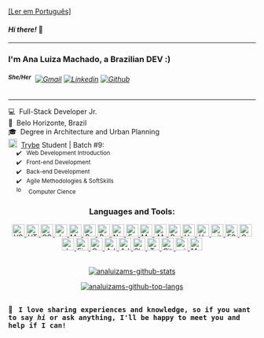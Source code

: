 [[Ler em Português]](https://github.com/analuizams/analuizams/blob/main/README-pt.md)

#### *Hi there!* 🤗

---
  
### I'm Ana Luiza Machado, a Brazilian DEV :)
###### <sup>**She/Her**</sup> &nbsp;[![Gmail](https://img.shields.io/badge/-Gmail-c14438?style=plastic&logo=Gmail&logoColor=white)](mailto:analuizamsalgado@gmail.com)&nbsp;[![Linkedin](https://img.shields.io/badge/-LinkedIn-blue?style=plastic&logo=Linkedin&logoColor=white)](https://www.linkedin.com/in/analuizamsalgado/?locale=en_US/)&nbsp;[![Github](https://img.shields.io/badge/-Github-000?style=plastic&logo=Github&logoColor=white)](https://github.com/analuizams)
<!-- website to generate badges: https://shields.io/ -->

---

💻 &nbsp;Full-Stack Developer Jr. <br>
📍 &nbsp;Belo Horizonte, Brazil  <br>
🎓 &nbsp;Degree in Architecture and Urban Planning  <br>
<a href="https://www.betrybe.com/"><img alt="trybe-Logo" height="18" src="https://media-exp1.licdn.com/dms/image/C4D0BAQFalja6B0Vl8A/company-logo_200_200/0/1625490679503?e=2159024400&v=beta&t=nqTaSKJaQJJZIhzEbWFriLCfSlgMlIxslVeGFdU54_o"></a>&nbsp; <a href="https://www.betrybe.com/">Trybe</a> Student | Batch #9:  <br>
  <sub>&nbsp;&nbsp;&nbsp;&nbsp; ✔️ &nbsp; Web Development Introduction</sub><br>
  <sub>&nbsp;&nbsp;&nbsp;&nbsp; ✔️ &nbsp; Front-end Development </sub><br>
  <sub>&nbsp;&nbsp;&nbsp;&nbsp; ✔️ &nbsp; Back-end Development</sub><br>
  <sub>&nbsp;&nbsp;&nbsp;&nbsp; ✔️ &nbsp; Agile Methodologies & SoftSkills</sub><br>
  <sub>&nbsp;&nbsp;&nbsp;&nbsp; <img alt="loading" height="15" src="https://c.tenor.com/I6kN-6X7nhAAAAAj/loading-buffering.gif"> &nbsp; Computer Cience</sub>



<div align="center">

### Languages and Tools:
  <a href="https://code.visualstudio.com/">
    <img alt="VScode" height="25" src="https://img.shields.io/badge/vs%20code-282C34.svg?style=for-the-badge&logo=visual-studio-code&logoColor=007ACC"/>
  </a>
  <a href="https://www.w3.org/html/" target="_blank">
      <img alt="HTML5 logo" height="25" src="https://img.shields.io/badge/html5-282C34.svg?style=for-the-badge&logo=html5&logoColor=E34F26" />
  </a>
  <a href="https://www.w3schools.com/css/" target="_blank">
    <img alt="CSS3" height="25" src="https://img.shields.io/badge/css3-282C34.svg?style=for-the-badge&logo=css3&logoColor=1572B6" />
  </a> 
  <a href="https://developer.mozilla.org/en-US/docs/Web/JavaScript/" target="_blank">
    <img alt="JavaScript" height="25" src="https://img.shields.io/badge/javascript-282C34.svg?style=for-the-badge&logo=javascript&logoColor=F7DF1E" />
  </a>
  <a href="https://www.markdownguide.org/" target="_blank">
    <img  alt="Markdown" height="25" src="https://img.shields.io/badge/markdown-282C34.svg?style=for-the-badge&logo=markdown&logoColor=white" />
  </a>
  <a href="https://reactjs.org/" target="_blank">
    <img alt="React" height="25" src="https://img.shields.io/badge/react-282C34.svg?style=for-the-badge&logo=react&logoColor=61DAFB" />
  </a>
  <a href="https://redux.js.org/" target="_blank">
    <img alt="Redux" height="25" src="https://img.shields.io/badge/redux-282C34.svg?style=for-the-badge&logo=redux&logoColor=764ABC" />
  </a>
  <a href="https://nodejs.org/" target="_blank">
    <img alt="Node.js" height="25" src="https://img.shields.io/badge/node.js-282C34.svg?style=for-the-badge&logo=node.js&logoColor=339933" />
  </a>
  <a href="https://expressjs.com/" target="_blank">
    <img alt="Express.js" height="25" src="https://img.shields.io/badge/express.js-282C34.svg?style=for-the-badge&logo=express&logoColor=FFFFFF" />
  </a>
  <a href="https://www.mysql.com/" target="_blank">
    <img alt="MySQL" height="25" src="https://img.shields.io/badge/mysql-282C34.svg?style=for-the-badge&logo=mysql&logoColor=white" />
  </a>
  <a href="https://www.mongodb.com/" target="_blank">
    <img alt="MongoDB" height="25" src="https://img.shields.io/badge/MongoDB-282C34.svg?style=for-the-badge&logo=mongodb&logoColor=47A248" />
  </a>
  <a href="https://postman.com/" target="_blank">
    <img alt="Postman" height="25" src="https://img.shields.io/badge/Postman-282C34?style=for-the-badge&logo=postman&logoColor=FF6C37" />
  </a>
  <a href="https://heroku.com/" target="_blank">
    <img alt="Heroku" height="25" src="https://img.shields.io/badge/heroku-282C34.svg?style=for-the-badge&logo=heroku&logoColor=6762a6" />
  </a>
  <a href="https://vercel.com/" target="_blank">
    <img alt="Vercel" height="25" src="https://img.shields.io/badge/vercel-282C34.svg?style=for-the-badge&logo=vercel&logoColor=%23000000" />
  </a>
  <a href="https://git-scm.com/" target="_blank">
    <img alt="git" height="25" src="https://img.shields.io/badge/git-282C34.svg?style=for-the-badge&logo=git&logoColor=F1502F" />
  </a>
  <a href="https://eslint.org/" target="_blank">
    <img alt="ESLint" height="25" src="https://img.shields.io/badge/ESLint-282C34?style=for-the-badge&logo=eslint&logoColor=4B3263" />
  </a>
  <a href="https://www.cypress.io/" target="_blank">
    <img alt="Cypress" height="25" src="https://img.shields.io/badge/-cypress-282C34?style=for-the-badge&logo=cypress&logoColor=058a5e" />
  </a>
  <a href="https://jestjs.io/" target="_blank">
    <img alt="Jest" height="25" src="https://img.shields.io/badge/-jest-282C34?style=for-the-badge&logo=jest&logoColor=C21325"  />
  </a>
  <a href="https://www.figma.com/" target="_blank">
    <img alt="Figma" height="25" src="https://img.shields.io/badge/figma-282C34.svg?style=for-the-badge&logo=figma&logoColor=%23F24E1E" />
  </a>
  <a href="https://www.canva.com/" target="_blank">
    <img alt="Canva" height="25" src="https://img.shields.io/badge/canva-282C34.svg?style=for-the-badge&logo=Canva&logoColor=%2300C4CC" />
  </a>
  <a href="https://www.adobe.com/in/products/illustrator.html" target="_blank">
    <img  alt="Adobe Illustrator" height="25" src="https://img.shields.io/badge/illustrator-282C34.svg?style=for-the-badge&logo=adobeillustrator&logoColor=%23FF9A00" />
  </a>
  <a href="https://www.adobe.com/in/products/photoshop.html" target="_blank">
    <img alt="Adobe Photoshop" height="25" src="https://img.shields.io/badge/photoshop-282C34.svg?style=for-the-badge&logo=adobephotoshop&logoColor=%2331A8FF" />
  </a>
  <a href="https://www.slack.com/" target="_blank">
    <img alt="Slack" height="25" src="https://img.shields.io/badge/slack-282C34?style=for-the-badge&logo=slack&logoColor=white" />
  </a>
  <a href="https://www.trello.com/" target="_blank">
    <img alt="Trello" height="25" src="https://img.shields.io/badge/trello-282C34.svg?style=for-the-badge&logo=Trello&logoColor=%23026AA7" />
  </a>
  <a href="https://www.github.com/" target="_blank">
    <img alt="GitHub" height="25" src="https://img.shields.io/badge/github-282C34.svg?style=for-the-badge&logo=github&logoColor=white" />
  </a>
  <a href="https://www.microsoft.com/en-us/windows/" target="_blank">
    <img alt="windows" height="25" src="https://img.shields.io/badge/windows-282C34?style=for-the-badge&logo=windows&logoColor=0078D6" />
  </a>
  <a href="https://www.apple.com/br/macos/big-sur/" target="_blank">
    <img alt="MacOS" height="25" src="https://img.shields.io/badge/macos-282C34?style=for-the-badge&logo=apple&logoColor=white" />
  </a>

  <br>
  <br>

  
<!-- github stats api: https://github.com/anuraghazra/github-readme-stats -->
  <a href="https://github.com/analuizams/">
    <p><img src="https://github-readme-stats.vercel.app/api?username=analuizams&show_icons=true&theme=vision-friendly-dark&hide_border=true&border_radius=15&count_private=true&title_color=ffffff" alt="analuizams-github-stats"></p>
    <p><img alt="analuizams-github-top-langs" src="https://github-readme-stats.vercel.app/api/top-langs/?username=analuizams&layout=compact&theme=vision-friendly-dark&hide_border=true&border_radius=15&langs_count=6&title_color=ffffff"></p>
  </a>
</div>
  
## 

💬 &nbsp; <samp> **I love sharing experiences and knowledge, so if you want to say *hi* or ask anything, I'll be happy to meet you and help if I can!** </samp>
